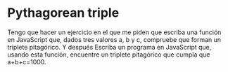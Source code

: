 # Pythagorean triple

Tengo que hacer un ejercicio en el que me piden que escriba una función en JavaScript que, dados tres valores a, b y c, compruebe que forman un triplete pitagórico.
Y después Escriba un programa en JavaScript que, usando esta función, encuentre un triplete pitagórico que cumpla que a+b+c=1000.